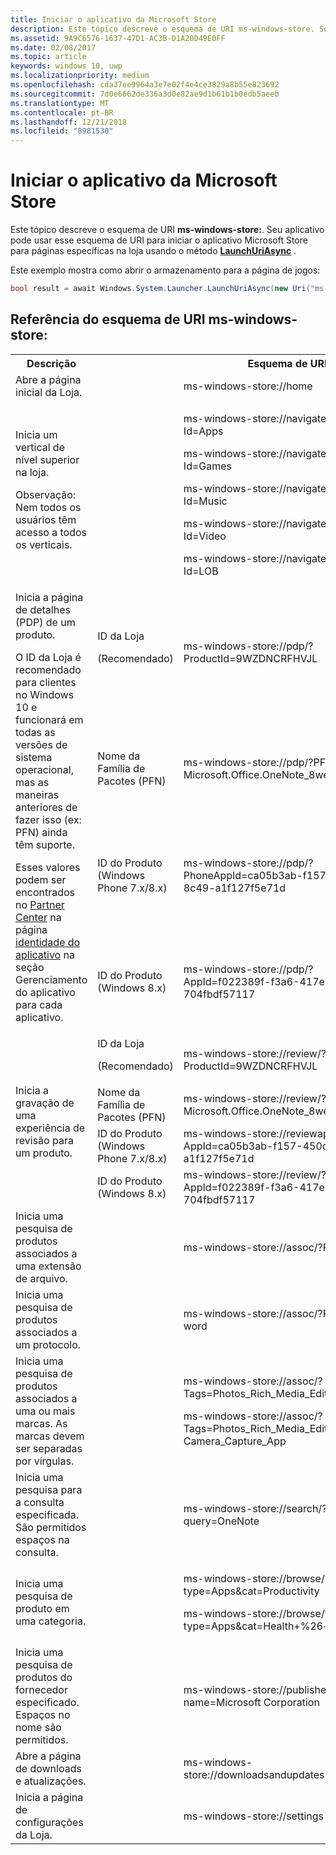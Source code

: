 ```yaml
---
title: Iniciar o aplicativo da Microsoft Store
description: Este tópico descreve o esquema de URI ms-windows-store. Seu aplicativo pode usar esse esquema de URI para iniciar o aplicativo Microsoft Store para páginas específicas na loja.
ms.assetid: 9A9C6576-1637-47D1-AC3B-D1A20D49E0FF
ms.date: 02/08/2017
ms.topic: article
keywords: windows 10, uwp
ms.localizationpriority: medium
ms.openlocfilehash: cda37ee9964a3e7e02f4e4ce3829a8b55e823692
ms.sourcegitcommit: 7d0e6662de336a3d0e82ae9d1b61b1b0edb5aeeb
ms.translationtype: MT
ms.contentlocale: pt-BR
ms.lasthandoff: 12/21/2018
ms.locfileid: "8981530"
---
```

# <a name="launch-the-microsoft-store-app"></a>Iniciar o aplicativo da Microsoft Store



Este tópico descreve o esquema de URI **ms-windows-store:**. Seu aplicativo pode usar esse esquema de URI para iniciar o aplicativo Microsoft Store para páginas específicas na loja usando o método [**LaunchUriAsync**](https://msdn.microsoft.com/library/windows/apps/hh701476) .

Este exemplo mostra como abrir o armazenamento para a página de jogos:

```cs
bool result = await Windows.System.Launcher.LaunchUriAsync(new Uri("ms-windows-store://navigatetopage/?Id=Games"));
```

## <a name="ms-windows-store-uri-scheme-reference"></a>Referência do esquema de URI ms-windows-store:

<table>
<tr><th>Descrição</th><th></th><th>Esquema de URI</th></tr>
<tr><td>Abre a página inicial da Loja.</td><td /><td>ms-windows-store://home</td></tr>
<tr><td>Inicia um vertical de nível superior na loja.<p>Observação: Nem todos os usuários têm acesso a todos os verticais.</p>
</td><td /><td>
<p>ms-windows-store://navigatetopage/?Id=Apps </p>
<p>ms-windows-store://navigatetopage/?Id=Games</p>
<p>ms-windows-store://navigatetopage/?Id=Music</p>
<p>ms-windows-store://navigatetopage/?Id=Video</p>
<p>ms-windows-store://navigatetopage/?Id=LOB</p>
</td>
</tr>
<tr>
<td rowspan="4">Inicia a página de detalhes (PDP) de um produto. <p>O ID da Loja é recomendado para clientes no Windows 10 e funcionará em todas as versões de sistema operacional, mas as maneiras anteriores de fazer isso (ex: PFN) ainda têm suporte.</p>
<p>Esses valores podem ser encontrados no <a href="https://partner.microsoft.com/dashboard">Partner Center</a> na página <a href="https://msdn.microsoft.com/library/windows/apps/mt148561.aspx">identidade do aplicativo</a> na seção Gerenciamento do aplicativo para cada aplicativo.</p>
</td>
<td>
ID da Loja <p>(Recomendado)</p>
</td>
<td>
<p>ms-windows-store://pdp/?ProductId=9WZDNCRFHVJL</p>
</td>
</tr>
<tr>
<td>Nome da Família de Pacotes (PFN)</td>
<td>ms-windows-store://pdp/?PFN= Microsoft.Office.OneNote_8wekyb3d8bbwe
</td>
</tr>
<tr>
<td>ID do Produto (Windows Phone 7.x/8.x)</td>
<td>ms-windows-store://pdp/?PhoneAppId=ca05b3ab-f157-450c-8c49-a1f127f5e71d</td>
</tr>
<tr>
<td>ID do Produto (Windows 8.x)</td>
<td>ms-windows-store://pdp/?AppId=f022389f-f3a6-417e-ad23-704fbdf57117
</td>
</tr>
<tr>
<td rowspan="4">Inicia a gravação de uma experiência de revisão para um produto.</td>
<td>ID da Loja <p>(Recomendado)</p></td>
<td>ms-windows-store://review/?ProductId=9WZDNCRFHVJL </td>
</tr>
<tr>
<td>Nome da Família de Pacotes (PFN)</td>
<td>ms-windows-store://review/?PFN= Microsoft.Office.OneNote_8wekyb3d8bbwe
</td>
</tr>
<tr>
<td>ID do Produto (Windows Phone 7.x/8.x)</td>
<td>ms-windows-store://reviewapp/?AppId=ca05b3ab-f157-450c-8c49-a1f127f5e71d </td>
</tr>
<tr>
<td>ID do Produto (Windows 8.x)</td>
<td>ms-windows-store://review/?AppId=f022389f-f3a6-417e-ad23-704fbdf57117 </td>
</tr>
<tr>
<td>Inicia uma pesquisa de produtos associados a uma extensão de arquivo. </td>
<td />
<td>ms-windows-store://assoc/?FileExt=pdf
</td>
</tr>
<tr>
<td>Inicia uma pesquisa de produtos associados a um protocolo.</td>
<td />
<td>ms-windows-store://assoc/?Protocol=ms-word </td>
</tr>
<tr>
<td>Inicia uma pesquisa de produtos associados a uma ou mais marcas. As marcas devem ser separadas por vírgulas.
</td>
<td />
<td>
<p>ms-windows-store://assoc/?Tags=Photos_Rich_Media_Edit </p>
<p>ms-windows-store://assoc/?Tags=Photos_Rich_Media_Edit, Camera_Capture_App</p>
</td>
</tr>
<tr>
<td>
Inicia uma pesquisa para a consulta especificada. São permitidos espaços na consulta.
</td>
<td />
<td>ms-windows-store://search/?query=OneNote </td>
</tr>
<tr>
<td>Inicia uma pesquisa de produto em uma categoria.</td>
<td />
<td>
<p>ms-windows-store://browse/?type=Apps&amp;cat=Productivity</p>
<p>ms-windows-store://browse/?type=Apps&amp;cat=Health+%26+fitness </p>
</td>
</tr>
<tr>
<td>Inicia uma pesquisa de produtos do fornecedor especificado. Espaços no nome são permitidos.
</td>
<td />
<td>ms-windows-store://publisher/?name=Microsoft Corporation
</td>
</tr>
<tr><td>Abre a página de downloads e atualizações.</td>
<td />
<td>ms-windows-store://downloadsandupdates </td>
</tr>
<tr>
<td>Inicia a página de configurações da Loja.</td>
<td />
<td>ms-windows-store://settings </td>
</tr>
</table>

 

 
